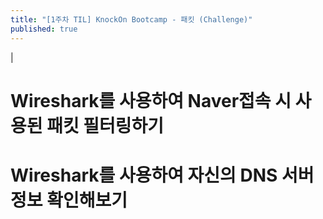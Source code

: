 ```yaml
---
title: "[1주차 TIL] KnockOn Bootcamp - 패킷 (Challenge)"
published: true
---
```


|

# Wireshark를 사용하여 Naver접속 시 사용된 패킷 필터링하기



# Wireshark를 사용하여 자신의 DNS 서버 정보 확인해보기
